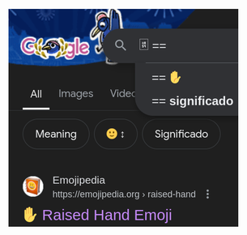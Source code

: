 <html>
<head>
</head>
<body>
<p>
<img src="https://github.com/patriceasoffea/SOFFEA/blob/c9374bcc8896786805e64e187565381e8236ecbd/entrance-bikini.png">
</p>
</body>
</html>

